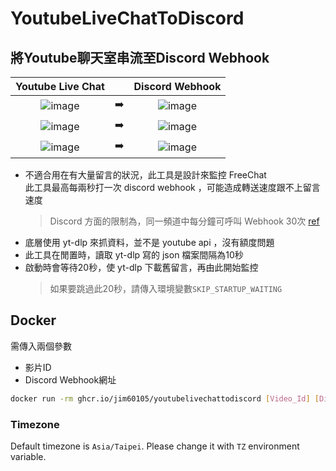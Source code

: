# YoutubeLiveChatToDiscord

## 將Youtube聊天室串流至Discord Webhook

|Youtube Live Chat|| Discord Webhook |
|:-:|:-:|:-:|
|![image](https://user-images.githubusercontent.com/16995691/151545455-af26cbe6-0942-464a-b15e-76ca67dfa142.png) |➡️| ![image](https://user-images.githubusercontent.com/16995691/151438025-d0c4a2de-6845-4d64-93db-89afb2f98e45.png)|
|![image](https://user-images.githubusercontent.com/16995691/151545035-0dfc65e3-41a4-4342-b0c4-178b53a077d6.png) |➡️| ![image](https://user-images.githubusercontent.com/16995691/151545242-651cdbd1-ae8c-4a47-acda-7b9a3b4f59ba.png)|
|![image](https://user-images.githubusercontent.com/16995691/151663570-999a5c8c-a336-407e-906a-56399530417b.png) |➡️| ![image](https://user-images.githubusercontent.com/16995691/151663574-dc5abbc2-cb5d-4e40-a4ce-bfc39f2a7029.png)

- 不適合用在有大量留言的狀況，此工具是設計來監控 FreeChat\
    此工具最高每兩秒打一次 discord webhook ，可能造成轉送速度跟不上留言速度
    > Discord 方面的限制為，同一頻道中每分鐘可呼叫 Webhook 30次 [ref](https://twitter.com/lolpython/status/967621046277820416)
- 底層使用 yt-dlp 來抓資料，並不是 youtube api ，沒有額度問題
- 此工具在閒置時，讀取 yt-dlp 寫的 json 檔案間隔為10秒
- 啟動時會等待20秒，使 yt-dlp 下載舊留言，再由此開始監控
    > 如果要跳過此20秒，請傳入環境變數`SKIP_STARTUP_WAITING`

## Docker

需傳入兩個參數

- 影片ID
- Discord Webhook網址

```sh
docker run -rm ghcr.io/jim60105/youtubelivechattodiscord [Video_Id] [Discord_Webhook_Url]
```

### Timezone

Default timezone is `Asia/Taipei`. Please change it with `TZ` environment variable.
